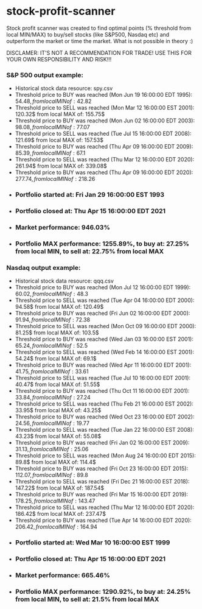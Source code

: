# stock-profit-scanner

Stock profit scanner was created to find optimal points (% threshold from local MIN/MAX) to buy/sell stocks (like S&P500, Nasdaq etc) and outperform the market or time the market. 
What is not possible in theory :)

DISCLAMER: IT'S NOT A RECOMMENDATION FOR TRADE! USE THIS FOR YOUR OWN RESPONSIBILITY AND RISK!!!

### S&P 500 output example:
- Historical stock data resource: spy.csv
- Threshold price to BUY was reached (Mon Jun 19 16:00:00 EDT 1995): 54.48$, from local MIN of: 42.82$
- Threshold price to SELL was reached (Mon Mar 12 16:00:00 EST 2001): 120.32$ from local MAX of: 155.75$
- Threshold price to BUY was reached (Mon Jun 02 16:00:00 EDT 2003): 98.08$, from local MIN of: 77.07$
- Threshold price to SELL was reached (Tue Jul 15 16:00:00 EDT 2008): 121.69$ from local MAX of: 157.53$
- Threshold price to BUY was reached (Thu Apr 09 16:00:00 EDT 2009): 85.39$, from local MIN of: 67.1$
- Threshold price to SELL was reached (Thu Mar 12 16:00:00 EDT 2020): 261.94$ from local MAX of: 339.08$
- Threshold price to BUY was reached (Thu Apr 09 16:00:00 EDT 2020): 277.74$, from local MIN of: 218.26$
- ### Portfolio started at: Fri Jan 29 16:00:00 EST 1993
- ### Portfolio closed at: Thu Apr 15 16:00:00 EDT 2021
- ### Market performance: 946.03%
- ### Portfolio MAX performance: 1255.89%, to buy at: 27.25% from local MIN, to sell at: 22.75% from local MAX


### Nasdaq output example:
- Historical stock data resource: qqq.csv
- Threshold price to BUY was reached (Mon Jul 12 16:00:00 EDT 1999): 60.02$, from local MIN of: 48.3$
- Threshold price to SELL was reached (Tue Apr 04 16:00:00 EDT 2000): 94.58$ from local MAX of: 120.49$
- Threshold price to BUY was reached (Fri Jun 02 16:00:00 EDT 2000): 91.94$, from local MIN of: 72.38$
- Threshold price to SELL was reached (Mon Oct 09 16:00:00 EDT 2000): 81.25$ from local MAX of: 103.5$
- Threshold price to BUY was reached (Wed Jan 03 16:00:00 EST 2001): 65.24$, from local MIN of: 52.5$
- Threshold price to SELL was reached (Wed Feb 14 16:00:00 EST 2001): 54.24$ from local MAX of: 69.1$
- Threshold price to BUY was reached (Wed Apr 11 16:00:00 EDT 2001): 41.75$, from local MIN of: 33.61$
- Threshold price to SELL was reached (Tue Jul 10 16:00:00 EDT 2001): 40.47$ from local MAX of: 51.55$
- Threshold price to BUY was reached (Thu Oct 11 16:00:00 EDT 2001): 33.84$, from local MIN of: 27.24$
- Threshold price to SELL was reached (Thu Feb 21 16:00:00 EST 2002): 33.95$ from local MAX of: 43.25$
- Threshold price to BUY was reached (Wed Oct 23 16:00:00 EDT 2002): 24.56$, from local MIN of: 19.77$
- Threshold price to SELL was reached (Tue Jan 22 16:00:00 EST 2008): 43.23$ from local MAX of: 55.08$
- Threshold price to BUY was reached (Fri Jan 02 16:00:00 EST 2009): 31.13$, from local MIN of: 25.06$
- Threshold price to SELL was reached (Mon Aug 24 16:00:00 EDT 2015): 89.8$ from local MAX of: 114.4$
- Threshold price to BUY was reached (Fri Oct 23 16:00:00 EDT 2015): 112.07$, from local MIN of: 89.8$
- Threshold price to SELL was reached (Fri Dec 21 16:00:00 EST 2018): 147.22$ from local MAX of: 187.54$
- Threshold price to BUY was reached (Fri Mar 15 16:00:00 EDT 2019): 178.25$, from local MIN of: 143.47$
- Threshold price to SELL was reached (Thu Mar 12 16:00:00 EDT 2020): 186.42$ from local MAX of: 237.47$
- Threshold price to BUY was reached (Tue Apr 14 16:00:00 EDT 2020): 206.42$, from local MIN of: 164.94$
- ### Portfolio started at: Wed Mar 10 16:00:00 EST 1999
- ### Portfolio closed at: Thu Apr 15 16:00:00 EDT 2021
- ### Market performance: 665.46%
- ### Portfolio MAX performance: 1290.92%, to buy at: 24.25% from local MIN, to sell at: 21.5% from local MAX
